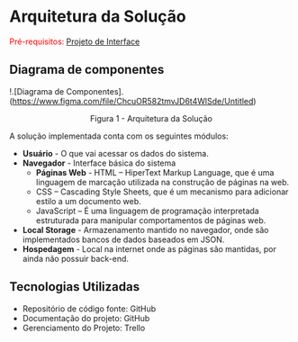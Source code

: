 # Arquitetura da Solução

<span style="color:red">Pré-requisitos: <a href="3-Projeto de Interface.md"> Projeto de Interface</a></span>

## Diagrama de componentes

!.[Diagrama de Componentes].(https://www.figma.com/file/ChcuOR582tmvJD6t4WlSde/Untitled)
<center>Figura 1 - Arquitetura da Solução</center>

A solução implementada conta com os seguintes módulos:

- **Usuário** - O que vai acessar os dados do sistema.
- **Navegador** - Interface básica do sistema  
  - **Páginas Web** - HTML – HiperText Markup Language, que é uma linguagem de marcação utilizada na construção de páginas na web.
   - CSS – Cascading Style Sheets, que é um mecanismo para adicionar estilo a um documento web.
   - JavaScript – É uma linguagem de programação interpretada estruturada para manipular comportamentos de páginas web. 
- **Local Storage** - Armazenamento mantido no navegador, onde são implementados bancos de dados baseados em JSON.
- **Hospedagem** - Local na internet onde as páginas são mantidas, por ainda não possuir back-end.

## Tecnologias Utilizadas

- Repositório de código fonte: GitHub
- Documentação do projeto: GitHub
- Gerenciamento do Projeto: Trello
